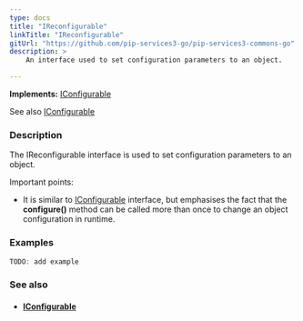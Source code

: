 ```yaml
---
type: docs
title: "IReconfigurable"
linkTitle: "IReconfigurable"
gitUrl: "https://github.com/pip-services3-go/pip-services3-commons-go"
description: > 
    An interface used to set configuration parameters to an object.  

---
```


**Implements:** [IConfigurable](../iconfigurable)

See also [IConfigurable](../iconfigurable)

### Description
The IReconfigurable interface is used to set configuration parameters to an object.

Important points:

- It is similar to [IConfigurable](../iconfigurable) interface, but emphasises the fact that the **configure()** method can be called more than once to change an object configuration in runtime.  


### Examples

```go
TODO: add example
```


### See also
- #### [IConfigurable](../iconfigurable)

